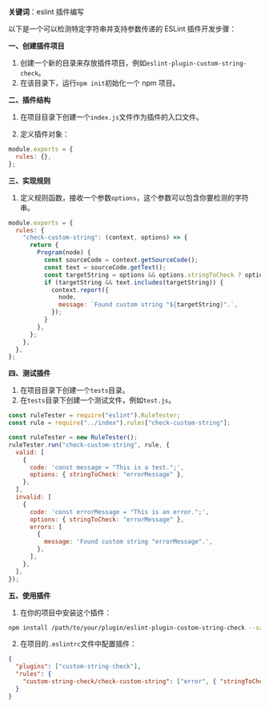 **关键词**：eslint 插件编写

以下是一个可以检测特定字符串并支持参数传递的 ESLint 插件开发步骤：

**一、创建插件项目**

1. 创建一个新的目录来存放插件项目，例如`eslint-plugin-custom-string-check`。
2. 在该目录下，运行`npm init`初始化一个 npm 项目。

**二、插件结构**

1. 在项目目录下创建一个`index.js`文件作为插件的入口文件。

2. 定义插件对象：

```javascript
module.exports = {
  rules: {},
};
```

**三、实现规则**

1. 定义规则函数，接收一个参数`options`，这个参数可以包含你要检测的字符串。

```javascript
module.exports = {
  rules: {
    "check-custom-string": (context, options) => {
      return {
        Program(node) {
          const sourceCode = context.getSourceCode();
          const text = sourceCode.getText();
          const targetString = options && options.stringToCheck ? options.stringToCheck : null;
          if (targetString && text.includes(targetString)) {
            context.report({
              node,
              message: `Found custom string "${targetString}".`,
            });
          }
        },
      };
    },
  },
};
```

**四、测试插件**

1. 在项目目录下创建一个`tests`目录。
2. 在`tests`目录下创建一个测试文件，例如`test.js`。

```javascript
const ruleTester = require("eslint").RuleTester;
const rule = require("../index").rules["check-custom-string"];

const ruleTester = new RuleTester();
ruleTester.run("check-custom-string", rule, {
  valid: [
    {
      code: 'const message = "This is a test.";',
      options: { stringToCheck: "errorMessage" },
    },
  ],
  invalid: [
    {
      code: 'const errorMessage = "This is an error.";',
      options: { stringToCheck: "errorMessage" },
      errors: [
        {
          message: 'Found custom string "errorMessage".',
        },
      ],
    },
  ],
});
```

**五、使用插件**

1. 在你的项目中安装这个插件：

```bash
npm install /path/to/your/plugin/eslint-plugin-custom-string-check --save-dev
```

2. 在项目的`.eslintrc`文件中配置插件：

```json
{
  "plugins": ["custom-string-check"],
  "rules": {
    "custom-string-check/check-custom-string": ["error", { "stringToCheck": "yourTargetString" }]
  }
}
```
